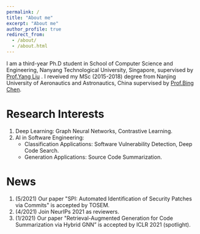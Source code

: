 ```yaml
---
permalink: /
title: "About me"
excerpt: "About me"
author_profile: true
redirect_from: 
  - /about/
  - /about.html
---
```


I am a third-year Ph.D student in School of Computer Science and Engineering, Nanyang Technological University, Singapore, supervised by [Prof.Yang Liu](https://personal.ntu.edu.sg/yangliu/) . I reveived my MSc (2015-2018) degree from Nanjing University of Aeronautics and Astronautics, China supervised by [Prof.Bing Chen](http://faculty.nuaa.edu.cn/cb4/zh_CN/index.htm). 

Research Interests
======
1. Deep Learning: Graph Neural Networks, Contrastive Learning.
2. AI in Software Engineering: 
    - Classification Applications: Software Vulnerability Detection, Deep Code Search.
    - Generation Applications: Source Code Summarization.

News
======
1. (5/2021) Our paper "SPI: Automated Identification of Security Patches via Commits" is accepted by TOSEM.
2. (4/2021) Join NeurIPs 2021 as reviewers.
3. (1/2021) Our paper "Retrieval-Augmented Generation for Code Summarization via Hybrid GNN” is accepted by ICLR 2021 (spotlight).
